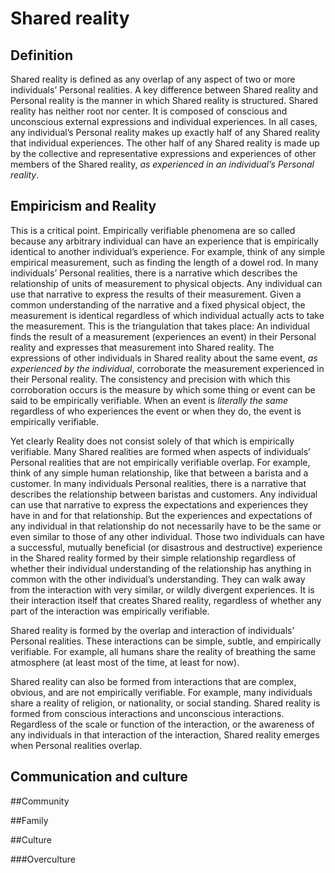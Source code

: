 # Shared reality

## Definition
Shared reality is defined as any overlap of any aspect of two or more individuals’ Personal realities. A key difference between Shared reality and Personal reality is the manner in which Shared reality is structured. Shared reality has neither root nor center. It is composed of conscious and unconscious external expressions and individual experiences. In all cases, any individual’s Personal reality makes up exactly half of any Shared reality that individual experiences. The other half of any Shared reality is made up by the collective and representative expressions and experiences of other members of the Shared reality, *as experienced in an individual’s Personal reality*.        
          
## Empiricism and Reality

This is a critical point. Empirically verifiable phenomena are so called because any arbitrary individual can have an experience that is empirically identical to another individual’s experience. For example, think of any simple empirical measurement, such as finding the length of a dowel rod. In many individuals’ Personal realities, there is a narrative which describes the relationship of units of measurement to physical objects. Any individual can use that narrative to express the results of their measurement. Given a common understanding of the narrative and a fixed physical object, the measurement is identical regardless of which individual actually acts to take the measurement. This is the triangulation that takes place: An individual finds the result of a measurement (experiences an event) in their Personal reality and expresses that measurement into Shared reality. The expressions of other individuals in Shared reality about the same event, *as experienced by the individual*, corroborate the measurement experienced in their Personal reality. The consistency and precision with which this corroboration occurs is the measure by which some thing or event can be said to be empirically verifiable. When an event is *literally the same* regardless of who experiences the event or when they do, the event is empirically verifiable.  

Yet clearly Reality does not consist solely of that which is empirically verifiable. Many Shared realities are formed when aspects of individuals’ Personal realities that are not empirically verifiable overlap. For example, think of any simple human relationship, like that between a barista and a customer. In many individuals Personal realities, there is a narrative that describes the relationship between baristas and customers. Any individual can use that narrative to express the expectations and experiences they have in and for that relationship. But the experiences and expectations of any individual in that relationship do not necessarily have to be the same or even similar to those of any other individual. Those two individuals can have a successful, mutually beneficial (or disastrous and destructive) experience in the Shared reality formed by their simple relationship regardless of whether their individual understanding of the relationship has anything in common with the other individual’s understanding. They can walk away from the interaction with very similar, or wildly divergent experiences. It is their interaction itself that creates Shared reality, regardless of whether any part of the interaction was empirically verifiable.

Shared reality is formed by the overlap and interaction of individuals’ Personal realities. These interactions can be simple, subtle, and empirically verifiable. For example, all humans share the reality of breathing the same atmosphere (at least most of the time, at least for now). 

Shared reality can also be formed from interactions that are complex, obvious, and are not empirically verifiable. For example, many individuals share a reality of religion, or nationality, or social standing. Shared reality is formed from conscious interactions and unconscious interactions. Regardless of the scale or function of the interaction, or the awareness of any individuals in that interaction of the interaction, Shared reality emerges when Personal realities overlap.  

## Communication and culture

##Community

##Family

##Culture

###Overculture